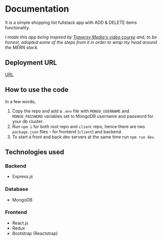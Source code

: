 # Documentation

It is a simple shopping list fullstack app with ADD & DELETE items functonality.

*I made this app being inspired by [Traversy Media's video course](https://www.youtube.com/watch?v=5yTazHkDR4o&list=PLillGF-RfqbbiTGgA77tGO426V3hRF9iE&index=3&ab_channel=TraversyMedia) and, to be honest, adopted some of the steps from it in order to wrap my head around the MERN stack.*

## Deployment URL
[URL](https://fast-chamber-32404.herokuapp.com/)

## How to use the code

In a few words,
1. Copy the repo and add a `.env` file with `MONGO_USERNAME` and `MONGO_PASSWORD` variables set to MongoDB username and password for your db cluster.
2. Run `npm i` for both root repo and `client` repo, hence there are two `package.json` files - for frontend (`client`) and backend.
3. To start a front and back dev servers at the same time run `npm run dev`.

## Technologies used

### Backend
 - Express.js

### Database
 - MongoDB

### Frontend
 - React.js
 - Redux
 - Bootstrap (Reactstrap)
